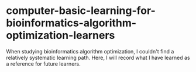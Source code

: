 # computer-basic-learning-for-bioinformatics-algorithm-optimization-learners
When studying bioinformatics algorithm optimization, I couldn't find a relatively systematic learning path. Here, I will record what I have learned as a reference for future learners.
